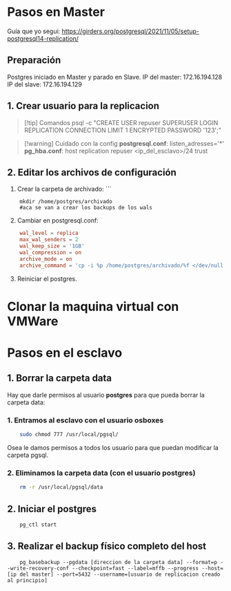 # Pasos en Master
Guía que yo segui: https://girders.org/postgresql/2021/11/05/setup-postgresql14-replication/
## Preparación
Postgres iniciado en Master y parado en Slave.
IP del master: 172.16.194.128
IP del slave: 172.16.194.129
## 1. Crear usuario para la replicacion
> [!tip] Comandos
> psql -c "CREATE USER repuser
> SUPERUSER LOGIN REPLICATION CONNECTION LIMIT 1 ENCRYPTED PASSWORD '123';"

> [!warning] Cuidado con la config
> **postgresql.conf**:
> 	listen_adresses='*'
> **pg_hba.conf**:
> 	host replication repuser <ip_del_esclavo>/24 trust

## 2. Editar los archivos de configuración
1. Crear la carpeta de archivado: ```
```shell
	mkdir /home/postgres/archivado
	#aca se van a crear los backups de los wals
```

2. Cambiar en postgresql.conf:
```conf
	wal_level = replica
	max_wal_senders = 2
	wal_keep_size = '1GB'
	wal_compression = on
	archive_mode = on
	archive_command = 'cp -i %p /home/postgres/archivado/%f </dev/null'
```

3. Reiniciar el postgres.


# Clonar la maquina virtual con VMWare

# Pasos en el esclavo
## 1. Borrar la carpeta data
Hay que darle permisos al usuario **postgres** para que pueda borrar la carpeta data:
### 1. Entramos al esclavo con el usuario **osboxes**
```bash
	sudo chmod 777 /usr/local/pgsql/
```
Osea le damos permisos a todos los usuario para que puedan modificar la carpeta pgsql.

### 2. Eliminamos la carpeta data (con el usuario **postgres**)
```bash
	rm -r /usr/local/pgsql/data
```

## 2. Iniciar el postgres
```bash
	pg_ctl start
```
## 3. Realizar el backup físico completo del host
```
	pg_basebackup --pgdata [direccion de la carpeta data] --format=p --write-recovery-conf --checkpoint=fast --label=mffb --progress --host=[ip del master] --port=5432 --username=[usuario de replicacion creado al principio]
```
